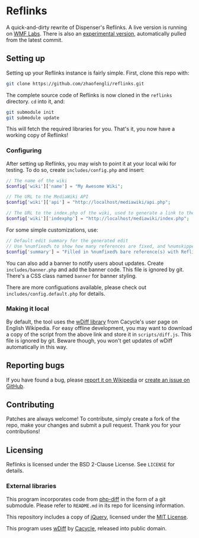 # Reflinks
A quick-and-dirty rewrite of Dispenser's Reflinks. A live version is running on [WMF Labs](https://tools.wmflabs.org/fengtools/reflinks/).
There is also an [experimental version](https://tools.wmflabs.org/fengtools/reflinkstest/), automatically pulled from the latest commit.

## Setting up
Setting up your Reflinks instance is fairly simple. First, clone this repo with:
```sh
git clone https://github.com/zhaofengli/reflinks.git
```

The complete source code of Reflinks is now cloned in the `reflinks` directory. `cd` into it, and:
```sh
git submodule init
git submodule update
```
This will fetch the required libraries for you. That's it, you now have a working copy of Reflinks!

### Configuring
After setting up Reflinks, you may wish to point it at your local wiki for testing. To do so, create `includes/config.php` and insert:
```php
// The name of the wiki
$config['wiki']['name'] = "My Awesome Wiki";

// The URL to the MediaWiki API
$config['wiki']['api'] = "http://localhost/mediawiki/api.php";

// The URL to the index.php of the wiki, used to generate a link to the submit page
$config['wiki']['indexphp'] = "http://localhost/mediawiki/index.php";
```

For some simple customizations, use:
```php
// Default edit summary for the generated edit
// Use %numfixed% to show how many references are fixed, and %numskipped% for skipped.
$config['summary'] = "Filled in %numfixed% bare reference(s) with Reflinks";
```

You can also add a banner to notify users about updates. Create `includes/banner.php` and add the banner code. This file is ignored by git.
There's a CSS class named `banner` for banner styling.

There are more configuations available, please check out `includes/config.default.php` for details.

### Making it local
By default, the tool uses the [wDiff library](https://en.wikipedia.org/w/index.php?title=User:Cacycle/diff.js&action=raw&ctype=text/javascript) from Cacycle's user page on English Wikipedia.
For easy offline development, you may want to download a copy of the script from the above link and store it in `scripts/diff.js`. This file is ignored by git.
Beware though, you won't get updates of wDiff automatically in this way.

## Reporting bugs
If you have found a bug, please [report it on Wikipedia](https://en.wikipedia.org/wiki/User_talk:Zhaofeng_Li) or [create an issue on GitHub](https://github.com/zhaofengli/reflinks/issues).

## Contributing
Patches are always welcome! To contribute, simply create a fork of the repo, make your changes and submit a pull request. Thank you for your contributions!

## Licensing
Reflinks is licensed under the BSD 2-Clause License. See `LICENSE` for details.

### External libraries
This program incorporates code from [php-diff](https://github.com/chrisboulton/php-diff) in the form of a git submodule. Please refer to `README.md` in its repo for licensing information.

This repository includes a copy of [jQuery](http://jquery.com), licensed under the [MIT License](http://jquery.org/license/).

This program uses [wDiff](https://en.wikipedia.org/wiki/User:Cacycle/diff) by [Cacycle](https://en.wikipedia.org/wiki/User:Cacycle), released into public domain.
